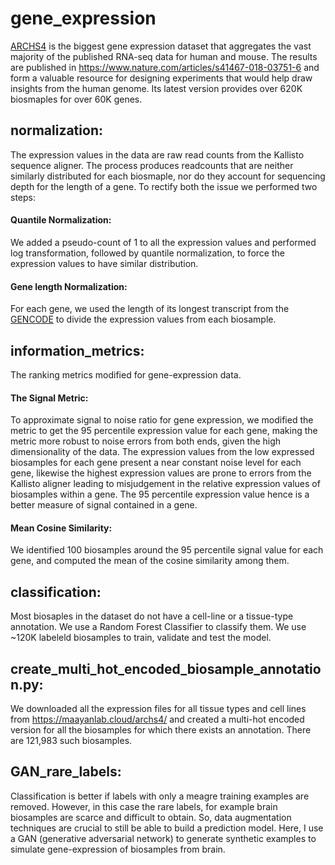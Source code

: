 # gene_expression
[ARCHS4](https://github.com/MaayanLab/archs4) is the biggest gene expression dataset that aggregates the vast majority of the published RNA-seq data for human and mouse. The results are published in https://www.nature.com/articles/s41467-018-03751-6 and form a valuable resource for designing experiments that would help draw insights from the human genome. Its latest version provides over 620K biosmaples for over 60K genes.

## normalization:
The expression values in the data are raw read counts from the Kallisto sequence aligner. The process produces readcounts that are neither similarly distributed for each biosmaple, nor do they account for sequencing depth for the length of a gene. To rectify both the issue we performed two steps:
#### Quantile Normalization:
We added a pseudo-count of 1 to all the expression values and performed log transformation, followed by quantile normalization, to force the expression values to have similar distribution.
#### Gene length Normalization:
For each gene, we used the length of its longest transcript from the [GENCODE](https://www.gencodegenes.org/) to divide the expression values from each biosample.
## information_metrics:
The ranking metrics modified for gene-expression data.
#### The Signal Metric:
To approximate signal to noise ratio for gene expression, we modified the metric to get the 95 percentile expression value for each gene, making the metric more robust to noise errors from both ends, given the high dimensionality of the data. The expression values from the low expressed biosamples for each gene present a near constant noise level for each gene, likewise the highest expression values are prone to errors from the Kallisto aligner leading to misjudgement in the relative expression values of biosamples within a gene. The 95 percentile expression value hence is a better measure of signal contained in a gene.
#### Mean Cosine Similarity:
We identified 100 biosamples around the 95 percentile signal value for each gene, and computed the mean of the cosine similarity among them.
## classification:
Most biosaples in the dataset do not have a cell-line or a tissue-type annotation. We use a Random Forest Classifier to classify them. We use ~120K labeleld biosamples to train, validate and test the model.
## create_multi_hot_encoded_biosample_annotation.py:
We downloaded all the expression files for all tissue types and cell lines from https://maayanlab.cloud/archs4/ and created a multi-hot encoded version for all the biosamples for which there exists an annotation. There are 121,983 such biosamples. 
## GAN_rare_labels:
Classification is better if labels with only a meagre training examples are removed. However, in this case the rare labels, for example brain biosamples are scarce and difficult to obtain. So, data augmentation techniques are crucial to still be able to build a prediction model. Here, I use a GAN (generative adversarial network) to generate synthetic examples to simulate gene-expression of biosamples from brain. 
